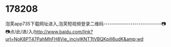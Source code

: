 # 178208
泡芙app735下载网址进入,泡芙短视频登录二维码----------------------------📷📷点/此/进/入/http://www.baidu.com/link?url=NoK8PT47PahMhFH8Vie_jnciyIKNTTtVBQKpill6udK&amp;wd
